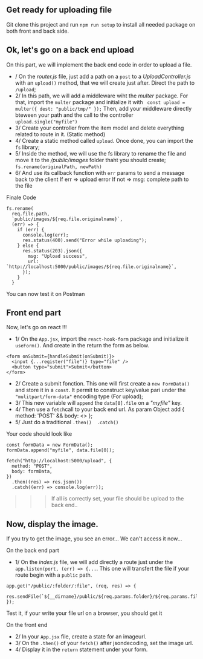 ## Get ready for uploading file
Git clone this project and run `npm run setup` to install all needed package on both front and back side.


## Ok, let's go on a back end upload
On this part, we will implement the back end code in order to upload a file.

- / On the *router.js* file, just add a path on a `post` to a *UploadController.js* with an `upload()` method, that we will create just after. Direct the path to `/upload`;
- 2/ In this path, we will add a middleware wiht the *multer* package. For that, import the `multer` package and initialize it with 
``` const upload = multer({ dest: "public/tmp/" });```
Then, add your middleware directly bteween your path and the call to the controller
``` upload.single("myfile") ```
- 3/ Create your controller from the item model and delete everything related to route in it. (Static method)
- 4/ Create a static method called `upload`. Once done, you can import the `fs` library;
- 5/ Inside the method, we will use the fs library to rename the file and move it to the */public/images* folder thaht you should create;
``` fs.rename(originalPath, newPath) ```
- 6/ And use its callback function with `err` params to send a message back to the client
  If err => upload error
  If not => msg: complete path to the file

Finale Code
```
fs.rename(
  req.file.path,
  `public/images/${req.file.originalname}`,
  (err) => {
    if (err) {
      console.log(err);
      res.status(400).send("Error while uploading");
    } else {
      res.status(203).json({
        msg: "Upload success",
        url: `http://localhost:5000/public/images/${req.file.originalname}`,
      });
    }
  }
```

You can now test it on Postman

## Front end part
Now, let's go on react !!!

- 1/ On the `App.jsx`, import the `react-hook-form` package and initialize it `useForm()`. And create in the return the form as below.
```
<form onSubmit={handleSubmit(onSubmit)}>
  <input {...register("file")} type="file" />
  <button type="submit">Submit</button>
</form>
```

- 2/ Create a submit fonction. This one will first create a `new FormData()` and store it in a `const`. It permit to construct key/value pari under the `"mulitpart/form-data"` encoding type (For upload);
- 3/ This new variable will `append` the `data[0].file` on a *"myfile"* key.
- 4/ Then use a `fetch`call to your back end url. As param Object add { method: 'POST' && body: <<Your variable>> };
- 5/ Just do a traditional `.then()  .catch()`

Your code should look like
```
const formData = new FormData();
formData.append("myfile", data.file[0]);

fetch("http://localhost:5000/upload", {
  method: "POST",
  body: formData,
})
  .then((res) => res.json())
  .catch((err) => console.log(err));
```

>>> If all is correctly set, your file should be upload to the back end..

## Now, display the image.
If you try to get the image, you see an error...
We can't access it now...

On the back end part
- 1/ On the *index.js* file, we will add directly a route just under the `app.listen(port, (err) => {...`. This one will transfert the file if your route begin with a `public` path.
```
app.get("/public/:folder/:file", (req, res) => {
  res.sendFile(`${__dirname}/public/${req.params.folder}/${req.params.file}`);
});
```

Test it, if your write your file url on a browser, you should get it

On the front end
- 2/ In your `App.jsx` file, create a state for an imageurl.
- 3/ On the `.then()` of your `fetch()` after jsondecoding, set the image url.
- 4/ Display it in the `return` statement under your form.